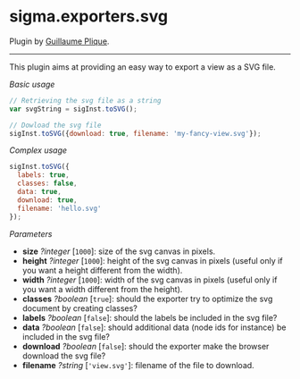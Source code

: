 sigma.exporters.svg
========================

Plugin by [Guillaume Plique](https://github.com/Yomguithereal).

---

This plugin aims at providing an easy way to export a view as a SVG file.

*Basic usage*

```js
// Retrieving the svg file as a string
var svgString = sigInst.toSVG();

// Dowload the svg file
sigInst.toSVG({download: true, filename: 'my-fancy-view.svg'});
```

*Complex usage*

```js
sigInst.toSVG({
  labels: true,
  classes: false,
  data: true,
  download: true,
  filename: 'hello.svg'
});
```

*Parameters*

* **size** *?integer* [`1000`]: size of the svg canvas in pixels.
* **height** *?integer* [`1000`]: height of the svg canvas in pixels (useful only if you want a height different from the width).
* **width** *?integer* [`1000`]: width of the svg canvas in pixels (useful only if you want a width different from the height).
* **classes** *?boolean* [`true`]: should the exporter try to optimize the svg document by creating classes?
* **labels** *?boolean* [`false`]: should the labels be included in the svg file?
* **data** *?boolean* [`false`]: should additional data (node ids for instance) be included in the svg file?
* **download** *?boolean* [`false`]: should the exporter make the browser download the svg file?
* **filename** *?string* [`'view.svg'`]: filename of the file to download.
